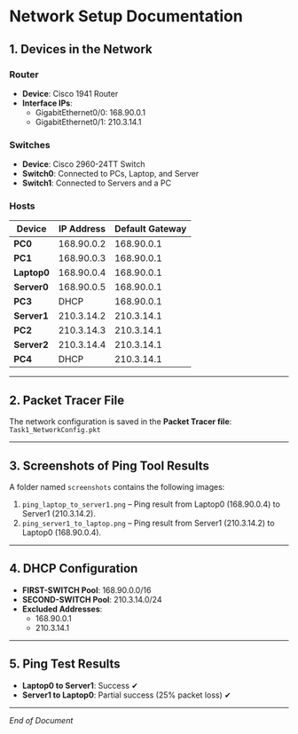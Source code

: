 # Network Setup Documentation

## 1. Devices in the Network

### Router
- **Device**: Cisco 1941 Router  
- **Interface IPs**:
  - GigabitEthernet0/0: 168.90.0.1  
  - GigabitEthernet0/1: 210.3.14.1  

### Switches
- **Device**: Cisco 2960-24TT Switch  
- **Switch0**: Connected to PCs, Laptop, and Server  
- **Switch1**: Connected to Servers and a PC  

### Hosts
| Device      | IP Address   | Default Gateway |
|-------------|--------------|-----------------|
| **PC0**     | 168.90.0.2   | 168.90.0.1      |
| **PC1**     | 168.90.0.3   | 168.90.0.1      |
| **Laptop0** | 168.90.0.4   | 168.90.0.1      |
| **Server0** | 168.90.0.5   | 168.90.0.1      |
| **PC3**     | DHCP         | 168.90.0.1      |
| **Server1** | 210.3.14.2   | 210.3.14.1      |
| **PC2**     | 210.3.14.3   | 210.3.14.1      |
| **Server2** | 210.3.14.4   | 210.3.14.1      |
| **PC4**     | DHCP         | 210.3.14.1      |

---

## 2. Packet Tracer File
The network configuration is saved in the **Packet Tracer file**:  
`Task1_NetworkConfig.pkt`

---

## 3. Screenshots of Ping Tool Results
A folder named `screenshots` contains the following images:
1. `ping_laptop_to_server1.png` – Ping result from Laptop0 (168.90.0.4) to Server1 (210.3.14.2).
2. `ping_server1_to_laptop.png` – Ping result from Server1 (210.3.14.2) to Laptop0 (168.90.0.4).

---

## 4. DHCP Configuration
- **FIRST-SWITCH Pool**: 168.90.0.0/16  
- **SECOND-SWITCH Pool**: 210.3.14.0/24  
- **Excluded Addresses**:
  - 168.90.0.1  
  - 210.3.14.1  

---

## 5. Ping Test Results
- **Laptop0 to Server1**: Success ✔  
- **Server1 to Laptop0**: Partial success (25% packet loss) ✔  

---

*End of Document*
